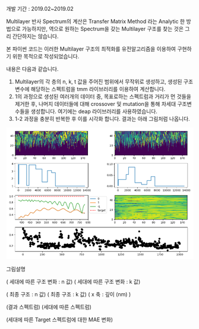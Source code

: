 개발 기간 : 2019.02~2019.02

Multilayer 반사 Spectrum의 계산은 Transfer Matrix Method 라는 Analytic 한 방법으로 가능하지만,
역으로 원하는 Spectrum을 갖는 Multilayer 구조를 찾는 것은 그리 간단하지는 않습니다.

본 파이썬 코드는 이러한 Multilayer 구조의 최적화를 유전알고리즘을 이용하여 구현하기 위한 목적으로 작성되었습니다.

내용은 다음과 같습니다.
1. Multilayer의 각 층의 n, k, t 값을 주어진 범위에서 무작위로 생성하고, 생성된 구조변수에 해당하는 스펙트럼을 tmm 라이브러리를 이용하여 계산합니다.
2. 1의 과정으로 생성된 여러개의 데이터 중, 목표로하는 스펙트럼과 거리가 먼 것들을 제거한 후, 나머지 데이터들에 대해 crossover 및 mutation을 통해 차세대 구조변수들을 생성합니다. 여기에는 deap 라이브러리를 사용하였습니다.
3. 1-2 과정을 충분히 반복한 후 이를 시각화 합니다. 결과는 아래 그림처럼 나옵니다. 






![Figure_1](https://github.com/active02/Evolution-Multilayer/blob/master/result.png)




그림설명

( 세대에 따른 구조 변화 : n 값)  ( 세대에 따른 구조 변화 : k 값)

( 최종 구조 : n 값)             ( 최종 구조 : k 값) ( x 축 : 깊이 (nm) )

(결과 스펙트럼)                 (세대에 따른 스펙트럼)

(세대에 따른 Target 스펙트럼에 대한 MAE 변화)
